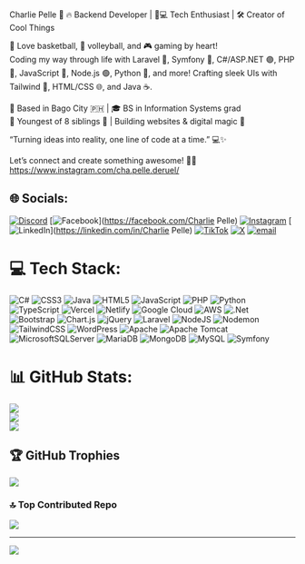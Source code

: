 Charlie Pelle 🌟
🔥 Backend Developer | 🧑💻 Tech Enthusiast | 🛠️ Creator of Cool Things<br/>

🏀 Love basketball, 🏐 volleyball, and 🎮 gaming by heart!<br/>
Coding my way through life with Laravel 🐘, Symfony 🔵, C#/ASP.NET 🟣, PHP 🐘, JavaScript 📜, Node.js 🟢, Python 🐍, and more! Crafting sleek UIs with Tailwind 💨, HTML/CSS 🌐, and Java ☕.<br/>

📍 Based in Bago City 🇵🇭 | 🎓 BS in Information Systems grad<br/>
👶 Youngest of 8 siblings 💪 | Building websites & digital magic 🌌<br/>

“Turning ideas into reality, one line of code at a time.” 💻✨<br/>

Let’s connect and create something awesome! 🤝🚀 https://www.instagram.com/cha.pelle.deruel/


## 🌐 Socials:
[![Discord](https://img.shields.io/badge/Discord-%237289DA.svg?logo=discord&logoColor=white)](https://discord.gg/chaaanggg.64417) [![Facebook](https://img.shields.io/badge/Facebook-%231877F2.svg?logo=Facebook&logoColor=white)](https://facebook.com/Charlie Pelle) [![Instagram](https://img.shields.io/badge/Instagram-%23E4405F.svg?logo=Instagram&logoColor=white)](https://instagram.com/cha.deruel.pelle) [![LinkedIn](https://img.shields.io/badge/LinkedIn-%230077B5.svg?logo=linkedin&logoColor=white)](https://linkedin.com/in/Charlie Pelle) [![TikTok](https://img.shields.io/badge/TikTok-%23000000.svg?logo=TikTok&logoColor=white)](https://tiktok.com/@chaaanggg) [![X](https://img.shields.io/badge/X-black.svg?logo=X&logoColor=white)](https://x.com/ImSweetNut) [![email](https://img.shields.io/badge/Email-D14836?logo=gmail&logoColor=white)](mailto:charliepelle5@gmail.com) 

# 💻 Tech Stack:
![C#](https://img.shields.io/badge/c%23-%23239120.svg?style=for-the-badge&logo=csharp&logoColor=white) ![CSS3](https://img.shields.io/badge/css3-%231572B6.svg?style=for-the-badge&logo=css3&logoColor=white) ![Java](https://img.shields.io/badge/java-%23ED8B00.svg?style=for-the-badge&logo=openjdk&logoColor=white) ![HTML5](https://img.shields.io/badge/html5-%23E34F26.svg?style=for-the-badge&logo=html5&logoColor=white) ![JavaScript](https://img.shields.io/badge/javascript-%23323330.svg?style=for-the-badge&logo=javascript&logoColor=%23F7DF1E) ![PHP](https://img.shields.io/badge/php-%23777BB4.svg?style=for-the-badge&logo=php&logoColor=white) ![Python](https://img.shields.io/badge/python-3670A0?style=for-the-badge&logo=python&logoColor=ffdd54) ![TypeScript](https://img.shields.io/badge/typescript-%23007ACC.svg?style=for-the-badge&logo=typescript&logoColor=white) ![Vercel](https://img.shields.io/badge/vercel-%23000000.svg?style=for-the-badge&logo=vercel&logoColor=white) ![Netlify](https://img.shields.io/badge/netlify-%23000000.svg?style=for-the-badge&logo=netlify&logoColor=#00C7B7) ![Google Cloud](https://img.shields.io/badge/GoogleCloud-%234285F4.svg?style=for-the-badge&logo=google-cloud&logoColor=white) ![AWS](https://img.shields.io/badge/AWS-%23FF9900.svg?style=for-the-badge&logo=amazon-aws&logoColor=white) ![.Net](https://img.shields.io/badge/.NET-5C2D91?style=for-the-badge&logo=.net&logoColor=white) ![Bootstrap](https://img.shields.io/badge/bootstrap-%238511FA.svg?style=for-the-badge&logo=bootstrap&logoColor=white) ![Chart.js](https://img.shields.io/badge/chart.js-F5788D.svg?style=for-the-badge&logo=chart.js&logoColor=white) ![jQuery](https://img.shields.io/badge/jquery-%230769AD.svg?style=for-the-badge&logo=jquery&logoColor=white) ![Laravel](https://img.shields.io/badge/laravel-%23FF2D20.svg?style=for-the-badge&logo=laravel&logoColor=white) ![NodeJS](https://img.shields.io/badge/node.js-6DA55F?style=for-the-badge&logo=node.js&logoColor=white) ![Nodemon](https://img.shields.io/badge/NODEMON-%23323330.svg?style=for-the-badge&logo=nodemon&logoColor=%BBDEAD) ![TailwindCSS](https://img.shields.io/badge/tailwindcss-%2338B2AC.svg?style=for-the-badge&logo=tailwind-css&logoColor=white) ![WordPress](https://img.shields.io/badge/WordPress-%23117AC9.svg?style=for-the-badge&logo=WordPress&logoColor=white) ![Apache](https://img.shields.io/badge/apache-%23D42029.svg?style=for-the-badge&logo=apache&logoColor=white) ![Apache Tomcat](https://img.shields.io/badge/apache%20tomcat-%23F8DC75.svg?style=for-the-badge&logo=apache-tomcat&logoColor=black) ![MicrosoftSQLServer](https://img.shields.io/badge/Microsoft%20SQL%20Server-CC2927?style=for-the-badge&logo=microsoft%20sql%20server&logoColor=white) ![MariaDB](https://img.shields.io/badge/MariaDB-003545?style=for-the-badge&logo=mariadb&logoColor=white) ![MongoDB](https://img.shields.io/badge/MongoDB-%234ea94b.svg?style=for-the-badge&logo=mongodb&logoColor=white) ![MySQL](https://img.shields.io/badge/mysql-4479A1.svg?style=for-the-badge&logo=mysql&logoColor=white) ![Symfony](https://img.shields.io/badge/symfony-%23000000.svg?style=for-the-badge&logo=symfony&logoColor=white)
# 📊 GitHub Stats:
![](https://github-readme-stats.vercel.app/api?username=ItsChaBTW&theme=darcula&hide_border=false&include_all_commits=true&count_private=true)<br/>
![](https://nirzak-streak-stats.vercel.app/?user=ItsChaBTW&theme=darcula&hide_border=false)<br/>
![](https://github-readme-stats.vercel.app/api/top-langs/?username=ItsChaBTW&theme=darcula&hide_border=false&include_all_commits=true&count_private=true&layout=compact)

## 🏆 GitHub Trophies
![](https://github-profile-trophy.vercel.app/?username=ItsChaBTW&theme=dracula&no-frame=false&no-bg=true&margin-w=4)

### 🔝 Top Contributed Repo
![](https://github-contributor-stats.vercel.app/api?username=ItsChaBTW&limit=5&theme=dark&combine_all_yearly_contributions=true)

---
[![](https://visitcount.itsvg.in/api?id=ItsChaBTW&icon=0&color=8)](https://visitcount.itsvg.in)

<!-- Proudly created with GPRM ( https://gprm.itsvg.in ) -->
